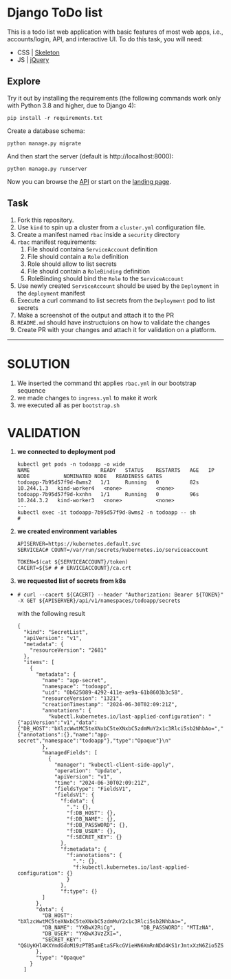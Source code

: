# Django ToDo list

This is a todo list web application with basic features of most web apps, i.e., accounts/login, API, and interactive UI. To do this task, you will need:

- CSS | [Skeleton](http://getskeleton.com/)
- JS  | [jQuery](https://jquery.com/)

## Explore

Try it out by installing the requirements (the following commands work only with Python 3.8 and higher, due to Django 4):

```
pip install -r requirements.txt
```

Create a database schema:

```
python manage.py migrate
```

And then start the server (default is http://localhost:8000):

```
python manage.py runserver
```

Now you can browse the [API](http://localhost:8000/api/) or start on the [landing page](http://localhost:8000/).

## Task

1. Fork this repository.
1. Use `kind` to spin up a cluster from a `cluster.yml` configuration file.
1. Create a manifest  named `rbac` inside a `security` directory
1. `rbac` manifest requirements:
    1. File should containa `ServiceAccount` definition
    1. File should contain a `Role` definition
    1. Role should allow to list secrets
    1. File should contain a `RoleBinding` definition
    1. RoleBinding should bind the `Role` to the `ServiceAccount`
1. Use newly created `ServiceAccount` should be used by the `Deployment` in the `deployment` manifest
1. Execute a curl command to list secrets from the `Deployment` pod to list secrets
1. Make a screenshot of the output and attach it to the PR
1. `README.md` should have instructuions on how to validate the changes
1. Create PR with your changes and attach it for validation on a platform.

---

# SOLUTION

1. We inserted the command tht applies `rbac.yml` in our bootstrap sequence
2. we made changes to `ingress.yml` to make it work
3. we executed all as per `bootstrap.sh`

# VALIDATION

1. **we connected to deployment pod**

    ```
    kubectl get pods -n todoapp -o wide
    NAME                       READY   STATUS    RESTARTS   AGE   IP           NODE           NOMINATED NODE   READINESS GATES
    todoapp-7b95d57f9d-8wms2   1/1     Running   0          82s   10.244.1.3   kind-worker4   <none>           <none>
    todoapp-7b95d57f9d-kxnhn   1/1     Running   0          96s   10.244.3.2   kind-worker3   <none>           <none>
    ---
    kubectl exec -it todoapp-7b95d57f9d-8wms2 -n todoapp -- sh
    # 
    ```
2. **we created environment variables**

    ```
    APISERVER=https://kubernetes.default.svc
    SERVICEAC# COUNT=/var/run/secrets/kubernetes.io/serviceaccount

    TOKEN=$(cat ${SERVICEACCOUNT}/token)
    CACERT=${S# # # ERVICEACCOUNT}/ca.crt
    ```
3. **we requested list of secrets from k8s**
*
    ```
    # curl --cacert ${CACERT} --header "Authorization: Bearer ${TOKEN}" -X GET ${APISERVER}/api/v1/namespaces/todoapp/secrets
    ```

    with the following result

    ```
    {
      "kind": "SecretList",
      "apiVersion": "v1",
      "metadata": {
        "resourceVersion": "2681"
      },
      "items": [
        {
          "metadata": {
            "name": "app-secret",
            "namespace": "todoapp",
            "uid": "0b625089-4292-411e-ae9a-61b8603b3c58",
            "resourceVersion": "1321",
            "creationTimestamp": "2024-06-30T02:09:21Z",
            "annotations": {
              "kubectl.kubernetes.io/last-applied-configuration": "{"apiVersion":"v1","data":{"DB_HOST":"bXlzcWwtMC5teXNxbC5teXNxbC5zdmMuY2x1c3Rlci5sb2NhbAo=","DB_NAME":"YXBwX2RiCg","DB_PASSWORD":"MTIzNA","DB_USER":"YXBwX3VzZXI=","SECRET_KEY":"QGUyKHl4KXYmdGdoM19zPTB5amEtaSFkcGVieHN6XmRnNDd4KS1rJmtxXzN6Zio5ZSoK"},"kind":"Secret","metadata":{"annotations":{},"name":"app-secret","namespace":"todoapp"},"type":"Opaque"}\n"
            },
            "managedFields": [
              {
                "manager": "kubectl-client-side-apply",
                "operation": "Update",
                "apiVersion": "v1",
                "time": "2024-06-30T02:09:21Z",
                "fieldsType": "FieldsV1",
                "fieldsV1": {
                  "f:data": {
                    ".": {},
                    "f:DB_HOST": {},
                    "f:DB_NAME": {},
                    "f:DB_PASSWORD": {},
                    "f:DB_USER": {},
                    "f:SECRET_KEY": {}
                  },
                  "f:metadata": {
                    "f:annotations": {
                      ".": {},
                      "f:kubectl.kubernetes.io/last-applied-configuration": {}
                    }
                  },
                  "f:type": {}
            ]
          },
          "data": {
            "DB_HOST": "bXlzcWwtMC5teXNxbC5teXNxbC5zdmMuY2x1c3Rlci5sb2NhbAo=",
            "DB_NAME": "YXBwX2RiCg",        "DB_PASSWORD": "MTIzNA",
            "DB_USER": "YXBwX3VzZXI=",
            "SECRET_KEY": "QGUyKHl4KXYmdGdoM19zPTB5amEtaSFkcGVieHN6XmRnNDd4KS1rJmtxXzN6Zio5ZSoK"
          },
          "type": "Opaque"
        }
      ]
    ```
